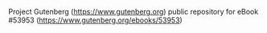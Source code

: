 Project Gutenberg (https://www.gutenberg.org) public repository for
eBook #53953 (https://www.gutenberg.org/ebooks/53953)
